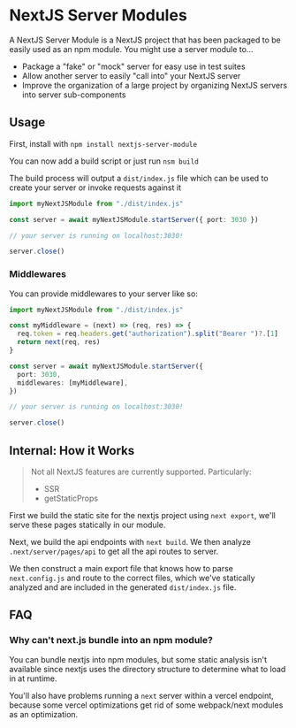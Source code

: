 # NextJS Server Modules

A NextJS Server Module is a NextJS project that has been packaged to be easily
used as an npm module. You might use a server module to...

- Package a "fake" or "mock" server for easy use in test suites
- Allow another server to easily "call into" your NextJS server
- Improve the organization of a large project by organizing NextJS servers into
  server sub-components

## Usage

First, install with `npm install nextjs-server-module`

You can now add a build script or just run `nsm build`

The build process will output a `dist/index.js` file which can be used to
create your server or invoke requests against it

```ts
import myNextJSModule from "./dist/index.js"

const server = await myNextJSModule.startServer({ port: 3030 })

// your server is running on localhost:3030!

server.close()
```

### Middlewares

You can provide middlewares to your server like so:

```ts
import myNextJSModule from "./dist/index.js"

const myMiddleware = (next) => (req, res) => {
  req.token = req.headers.get("authorization").split("Bearer ")?.[1]
  return next(req, res)
}

const server = await myNextJSModule.startServer({
  port: 3030,
  middlewares: [myMiddleware],
})

// your server is running on localhost:3030!

server.close()
```

## Internal: How it Works

> Not all NextJS features are currently supported. Particularly:
>
> - SSR
> - getStaticProps

First we build the static site for the nextjs project using `next export`, we'll
serve these pages statically in our module.

Next, we build the api endpoints with `next build`. We then analyze
`.next/server/pages/api` to get all the api routes to server.

We then construct a main export file that knows how to parse `next.config.js`
and route to the correct files, which we've statically analyzed and are included
in the generated `dist/index.js` file.

## FAQ

### Why can't next.js bundle into an npm module?

You can bundle nextjs into npm modules, but some static analysis isn't available
since nextjs uses the directory structure to determine what to load in at
runtime.

You'll also have problems running a `next` server within a vercel endpoint,
because some vercel optimizations get rid of some webpack/next modules as an
optimization.
